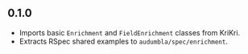 0.1.0
-----

- Imports basic `Enrichment` and `FieldEnrichment` classes from
  KriKri.
- Extracts RSpec shared examples to `audumbla/spec/enrichment`.

